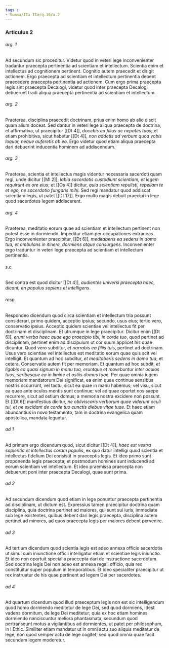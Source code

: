 ```yaml
---
tags : 
- Summa/IIa-IIæ/q.16/a.2
---
```


### Articulus 2

###### arg. 1
Ad secundum sic proceditur. Videtur quod in veteri lege inconvenienter tradantur praecepta pertinentia ad scientiam et intellectum. Scientia enim et intellectus ad cognitionem pertinent. Cognitio autem praecedit et dirigit actionem. Ergo praecepta ad scientiam et intellectum pertinentia debent praecedere praecepta pertinentia ad actionem. Cum ergo prima praecepta legis sint praecepta Decalogi, videtur quod inter praecepta Decalogi debuerunt tradi aliqua praecepta pertinentia ad scientiam et intellectum.

###### arg. 2
Praeterea, disciplina praecedit doctrinam, prius enim homo ab alio discit quam alium doceat. Sed dantur in veteri lege aliqua praecepta de doctrina, et affirmativa, ut praecipitur [[Dt 4]], *docebis ea filios ac nepotes tuos*; et etiam prohibitiva, sicut habetur [[Dt 4]], *non addetis ad verbum quod vobis loquor, neque auferetis ab eo*. Ergo videtur quod etiam aliqua praecepta dari debuerint inducentia hominem ad addiscendum.

###### arg. 3
Praeterea, scientia et intellectus magis videntur necessaria sacerdoti quam regi, unde dicitur [[Ml 2]], *labia sacerdotis custodiunt scientiam, et legem requirunt ex ore eius*; et [[Os 4]] dicitur, *quia scientiam repulisti, repellam te et ego, ne sacerdotio fungaris mihi*. Sed regi mandatur quod addiscat scientiam legis, ut patet [[Dt 17]]. Ergo multo magis debuit praecipi in lege quod sacerdotes legem addiscerent.

###### arg. 4
Praeterea, meditatio eorum quae ad scientiam et intellectum pertinent non potest esse in dormiendo. Impeditur etiam per occupationes extraneas. Ergo inconvenienter praecipitur, [[Dt 6]], *meditaberis ea sedens in domo tua, et ambulans in itinere, dormiens atque consurgens*. Inconvenienter ergo traduntur in veteri lege praecepta ad scientiam et intellectum pertinentia.

###### s.c.
Sed contra est quod dicitur [[Dt 4]], *audientes universi praecepta haec, dicant, en populus sapiens et intelligens*.

###### resp.
Respondeo dicendum quod circa scientiam et intellectum tria possunt considerari, primo quidem, acceptio ipsius; secundo, usus eius; tertio vero, conservatio ipsius. Acceptio quidem scientiae vel intellectus fit per doctrinam et disciplinam. Et utrumque in lege praecipitur. Dicitur enim [[Dt 6]], *erunt verba haec quae ego praecipio tibi, in corde tuo*, quod pertinet ad disciplinam, pertinet enim ad discipulum ut cor suum applicet his quae dicuntur. Quod vero subditur, *et narrabis ea filiis tuis*, pertinet ad doctrinam. Usus vero scientiae vel intellectus est meditatio eorum quae quis scit vel intelligit. Et quantum ad hoc subditur, *et meditaberis sedens in domo tua*, et cetera. Conservatio autem fit per memoriam. Et quantum ad hoc subdit, *et ligabis ea quasi signum in manu tua, eruntque et movebuntur inter oculos tuos, scribesque ea in limine et ostiis domus tuae*. Per quae omnia iugem memoriam mandatorum Dei significat, ea enim quae continue sensibus nostris occurrunt, vel tactu, sicut ea quae in manu habemus; vel visu, sicut ea quae ante oculos mentis sunt continue; vel ad quae oportet nos saepe recurrere, sicut ad ostium domus; a memoria nostra excidere non possunt. Et [[Dt 6]] manifestius dicitur, *ne obliviscaris verborum quae viderunt oculi tui, et ne excidant de corde tuo cunctis diebus vitae tuae*. Et haec etiam abundantius in novo testamento, tam in doctrina evangelica quam apostolica, mandata leguntur.

###### ad 1
Ad primum ergo dicendum quod, sicut dicitur [[Dt 4]], *haec est vestra sapientia et intellectus coram populis*, ex quo datur intelligi quod scientia et intellectus fidelium Dei consistit in praeceptis legis. Et ideo primo sunt proponenda legis praecepta; et postmodum homines sunt inducendi ad eorum scientiam vel intellectum. Et ideo praemissa praecepta non debuerunt poni inter praecepta Decalogi, quae sunt prima.

###### ad 2
Ad secundum dicendum quod etiam in lege ponuntur praecepta pertinentia ad disciplinam, ut dictum est. Expressius tamen praecipitur doctrina quam disciplina, quia doctrina pertinet ad maiores, qui sunt sui iuris, immediate sub lege existentes, quibus debent dari legis praecepta, disciplina autem pertinet ad minores, ad quos praecepta legis per maiores debent pervenire.

###### ad 3
Ad tertium dicendum quod scientia legis est adeo annexa officio sacerdotis ut simul cum iniunctione officii intelligatur etiam et scientiae legis iniunctio. Et ideo non oportuit specialia praecepta dari de instructione sacerdotum. Sed doctrina legis Dei non adeo est annexa regali officio, quia rex constituitur super populum in temporalibus. Et ideo specialiter praecipitur ut rex instruatur de his quae pertinent ad legem Dei per sacerdotes.

###### ad 4
Ad quartum dicendum quod illud praeceptum legis non est sic intelligendum quod homo dormiendo meditetur de lege Dei, sed quod dormiens, idest vadens dormitum, de lege Dei meditetur; quia ex hoc etiam homines dormiendo nanciscuntur meliora phantasmata, secundum quod pertranseunt motus a vigilantibus ad dormientes, ut patet per philosophum, in I Ethic. Similiter etiam mandatur ut in omni actu suo aliquis meditetur de lege, non quod semper actu de lege cogitet, sed quod omnia quae facit secundum legem moderetur.

